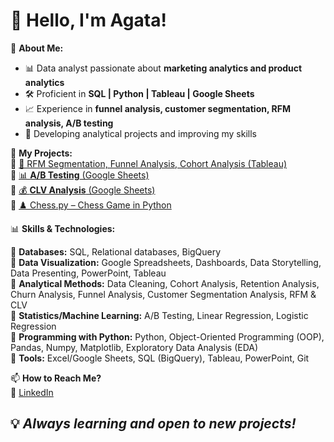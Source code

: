 # 👋 Hello, I'm Agata!

🎯 **About Me:**  
- 📊 Data analyst passionate about **marketing analytics and product analytics**  
- 🛠️ Proficient in **SQL | Python | Tableau | Google Sheets**  
- 📈 Experience in **funnel analysis, customer segmentation, RFM analysis, A/B testing**  
- 🚀 Developing analytical projects and improving my skills

📂 **My Projects:**  
🔹 [🎯 RFM Segmentation, Funnel Analysis, Cohort Analysis (Tableau)](https://public.tableau.com/app/profile/agata.vlasenko/vizzes)  
🔹 [📊 **A/B Testing** (Google Sheets)](https://docs.google.com/spreadsheets/d/1kgddWpSruVzPDeyv_qzPYOJREt0UYrLqVSwjDoQYWGM/edit?usp=sharing)  
🔹 [💰 **CLV Analysis** (Google Sheets)](https://docs.google.com/spreadsheets/d/13jCSN8GFWRkDy4OpPCNXi-kxqza30LPJ-Ok5drpG-9M/edit?usp=sharing)  
🔹 [♟️ Chess.py – Chess Game in Python](https://github.com/vlasagata/chess.py.git)  

📊 **Skills & Technologies:**  

🔹 **Databases:** SQL, Relational databases, BigQuery   
🔹 **Data Visualization:** Google Spreadsheets, Dashboards, Data Storytelling, Data Presenting, PowerPoint, Tableau   
🔹 **Analytical Methods:** Data Cleaning, Cohort Analysis, Retention Analysis, Churn Analysis, Funnel Analysis, Customer Segmentation Analysis, RFM & CLV   
🔹 **Statistics/Machine Learning:** A/B Testing, Linear Regression, Logistic Regression    
🔹 **Programming with Python:** Python, Object-Oriented Programming (OOP), Pandas, Numpy, Matplotlib, Exploratory Data Analysis (EDA)    
🔹 **Tools:** Excel/Google Sheets, SQL (BigQuery), Tableau, PowerPoint, Git  

📫 **How to Reach Me?**  
🔗 [LinkedIn](https://lt.linkedin.com/in/agata-vlasenko)  

## 💡 _Always learning and open to new projects!_

